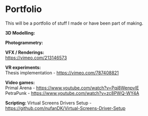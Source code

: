 # Portfolio
This will be a portfolio of stuff I made or have been part of making.

<b>3D Modelling:</b>


<b>Photogrammetry:</b>


<b>VFX / Renderings:</b> <br>
https://vimeo.com/213146573

<b>VR experiments:</b> <br>
Thesis implementation - https://vimeo.com/787408821

<b>Video games:</b> <br>
Primal Arena - https://www.youtube.com/watch?v=Pqj8WenpvIE <br>
PetraPunk - https://www.youtube.com/watch?v=zc8PWQ-WY4A

<b>Scripting: </b>
Virtual Screens Drivers Setup - https://github.com/nufanDK/Virtual-Screens-Driver-Setup
